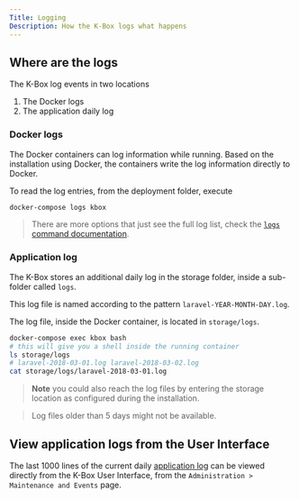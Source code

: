 ```yaml
---
Title: Logging
Description: How the K-Box logs what happens
---
```


## Where are the logs

The K-Box log events in two locations

1. The Docker logs
2. The application daily log

### Docker logs

The Docker containers can log information while running. Based on the installation using Docker, the containers write the log information directly to Docker.

To read the log entries, from the deployment folder, execute

```bash
docker-compose logs kbox
``` 

> There are more options that just see the full log list, check the [`logs` command documentation](https://docs.docker.com/compose/reference/logs/).

### Application log

The K-Box stores an additional daily log in the storage folder, inside a sub-folder called `logs`.

This log file is named according to the pattern `laravel-YEAR-MONTH-DAY.log`.

The log file, inside the Docker container, is located in `storage/logs`.

```bash
docker-compose exec kbox bash
# this will give you a shell inside the running container
ls storage/logs
# laravel-2018-03-01.log laravel-2018-03-02.log
cat storage/logs/laravel-2018-03-01.log
``` 

> **Note** you could also reach the log files by entering the storage location as configured during the installation.

> Log files older than 5 days might not be available.

## View application logs from the User Interface

The last 1000 lines of the current daily [application log](#application-log) can be viewed directly from the K-Box User Interface, from the  `Administration > Maintenance and Events` page. 
